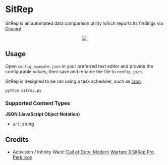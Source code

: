 # SitRep

SitRep is an automated data comparison utility which reports its findings via [Discord](https://discord.com/).

<p align="center">
    <img src="https://i.imgur.com/QFJdCoE.png" draggable="false">
</p>

## Usage

Open `config_example.json` in your preferred text editor and provide the configurable values, then save and rename the file to `config.json`.

SitRep is designed to be ran using a task scheduler, such as [cron](https://crontab.guru/).

```
python sitrep.py
```

### Supported Content Types

**JSON (JavaScript Object Notation)**

-   `url`: string

## Credits

-   Activision / Infinity Ward: [Call of Duty: Modern Warfare 3 SitRep Pro Perk icon](https://callofduty.fandom.com/wiki/SitRep)

